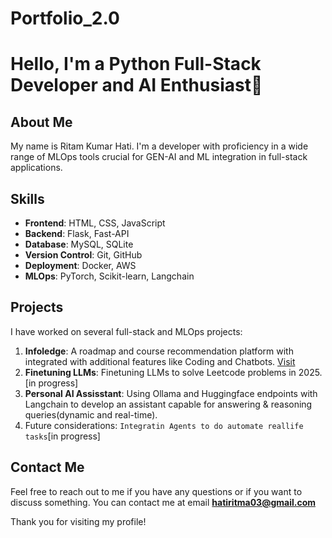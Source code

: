 # Portfolio_2.0
# Hello, I'm a Python Full-Stack Developer and AI Enthusiast👋

## About Me
My name is Ritam Kumar Hati.
I'm a developer with proficiency in a wide range of MLOps tools crucial for GEN-AI and ML integration in full-stack applications. 

## Skills
- **Frontend**: HTML, CSS, JavaScript
- **Backend**: Flask, Fast-API
- **Database**: MySQL, SQLite
- **Version Control**: Git, GitHub
- **Deployment**: Docker, AWS
- **MLOps**: PyTorch, Scikit-learn, Langchain

## Projects
I have worked on several full-stack and MLOps projects:

1. **Infoledge**: A roadmap and course recommendation platform with integrated with additional features like Coding and Chatbots. [Visit](https://github.com/RitamhD/Infoledge)
2. **Finetuning LLMs**: Finetuning LLMs to solve Leetcode problems in 2025.[in progress] 
3. **Personal AI Assisstant**: Using Ollama and Huggingface endpoints with Langchain to develop an assistant capable for answering & reasoning queries(dynamic and real-time).
4. Future considerations:
```Integratin Agents to do automate reallife tasks```[in progress]

## Contact Me
Feel free to reach out to me if you have any questions or if you want to discuss something. You can contact me at email **hatiritma03@gmail.com**

Thank you for visiting my profile!
